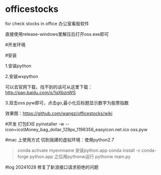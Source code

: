 # officestocks
for check stocks in office 办公室看股软件

直接使用release-windows里解压后打开oss.exe即可

#开发环境

#安装

1.安装python

2.安装wxpython

可以去官网下载，找不到的话可从这里下载：http://pan.baidu.com/s/1qXbznWS

3.双击oss.pyw即可，点击go,最小化后标题显示数字为股票指数

效果图：https://github.com/wangz/officestocks/wiki


#开发
打包EXE
pyinstaller -w --icon=ico\Money_bag_dollar_128px_1198356_easyicon.net.ico oss.pyw

#mac 上使用方式
切到我建的虚拟环境：使用python2.7
>conda activate myevnname
安装python.app
>conda install -c conda-forge python.app
之后用pythonw运行
>pythonw main.py




#log
20241028 修复了新浪接口请求拒绝的问题